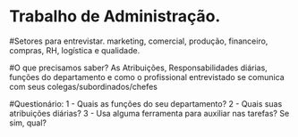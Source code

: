 # Trabalho de Administração.

#Setores para entrevistar.
marketing, comercial, produção, financeiro, compras, RH, logística e qualidade.

#O que precisamos saber?
As Atribuições, Responsabilidades diárias, funções do departamento e como o profissional entrevistado se comunica com seus colegas/subordinados/chefes

#Questionário:
1 - Quais as funções do seu departamento?
2 - Quais suas atribuições diárias?
3 - Usa alguma ferramenta para auxiliar nas tarefas? Se sim, qual?
